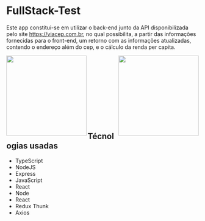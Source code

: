 # FullStack-Test
 
 Este app constitui-se em utilizar o back-end junto da API disponibilizada pelo site https://viacep.com.br, no qual possibilita, a partir das informações fornecidas para o front-end, um retorno com as informações atualizadas, contendo o endereço além do cep, e o cálculo da renda per capita.

<img src="https://cdn.discordapp.com/attachments/838799548616278047/903101127455817808/ApiShowCase.png"  align="left" height="210"/>
<img src="https://media.discordapp.net/attachments/838799548616278047/903101136385478706/ApiShowCase2.png?width=1359&height=671" align="right" height="210">

</br>
</br>
</br>
</br>
</br>
</br>
</br>
</br>
</br>
</br>


 ## Técnologias usadas
 
 - TypeScript
 - NodeJS
 - Express
 - JavaScript
 - React
 - Node
 - React
 - Redux Thunk
 - Axios
